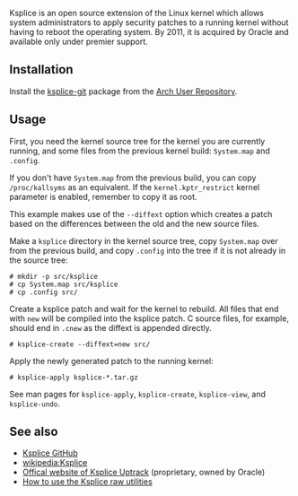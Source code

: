 Ksplice is an open source extension of the Linux kernel which allows system administrators to apply security patches to a running kernel without having to reboot the operating system. By 2011, it is acquired by Oracle and available only under premier support.

## Installation

Install the [ksplice-git](https://aur.archlinux.org/packages/ksplice-git/) package from the [Arch User Repository](/index.php/Arch_User_Repository "Arch User Repository").

## Usage

First, you need the kernel source tree for the kernel you are currently running, and some files from the previous kernel build: `System.map` and `.config`.

If you don't have `System.map` from the previous build, you can copy `/proc/kallsyms` as an equivalent. If the `kernel.kptr_restrict` kernel parameter is enabled, remember to copy it as root.

This example makes use of the `--diffext` option which creates a patch based on the differences between the old and the new source files.

Make a `ksplice` directory in the kernel source tree, copy `System.map` over from the previous build, and copy `.config` into the tree if it is not already in the source tree:

```
# mkdir -p src/ksplice
# cp System.map src/ksplice
# cp .config src/

```

Create a ksplice patch and wait for the kernel to rebuild. All files that end with `new` will be compiled into the ksplice patch. C source files, for example, should end in `.cnew` as the diffext is appended directly.

```
# ksplice-create --diffext=new src/

```

Apply the newly generated patch to the running kernel:

```
# ksplice-apply ksplice-*.tar.gz

```

See man pages for `ksplice-apply`, `ksplice-create`, `ksplice-view`, and `ksplice-undo`.

## See also

*   [Ksplice GitHub](https://github.com/jirislaby/ksplice)
*   [wikipedia:Ksplice](https://en.wikipedia.org/wiki/Ksplice "wikipedia:Ksplice")
*   [Offical website of Ksplice Uptrack](http://www.ksplice.com/) (proprietary, owned by Oracle)
*   [How to use the Ksplice raw utilities](http://cormander.com/2011/08/how-to-use-the-ksplice-raw-utilities/)